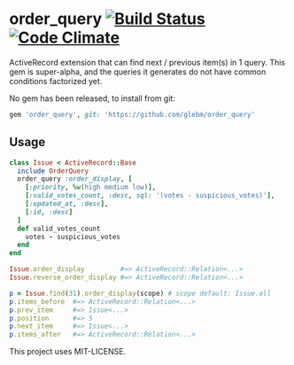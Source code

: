 order_query [![Build Status](https://travis-ci.org/glebm/order_query.png)](https://travis-ci.org/glebm/order_query) [![Code Climate](https://codeclimate.com/github/glebm/order_query.png)](https://codeclimate.com/github/glebm/order_query)
================================

ActiveRecord extension that can find next / previous item(s) in 1 query.
This gem is super-alpha, and the queries it generates do not have common conditions factorized yet.

No gem has been released, to install from git:

```ruby
gem 'order_query', git: 'https://github.com/glebm/order_query'
```

## Usage

```ruby
class Issue < ActiveRecord::Base
  include OrderQuery
  order_query :order_display, [
    [:priority, %w(high medium low)],
    [:valid_votes_count, :desc, sql: '(votes - suspicious_votes)'],
    [:updated_at, :desc],
    [:id, :desc]
  ]
  def valid_votes_count
    votes - suspicious_votes
  end
end

Issue.order_display         #=> ActiveRecord::Relation<...>
Issue.reverse_order_display #=> ActiveRecord::Relation<...>

p = Issue.find(31).order_display(scope) # scope default: Issue.all
p.items_before  #=> ActiveRecord::Relation<...>
p.prev_item     #=> Issue<...>
p.position      #=> 5
p.next_item     #=> Issue<...>
p.items_after   #=> ActiveRecord::Relation<...>


```

This project uses MIT-LICENSE.
